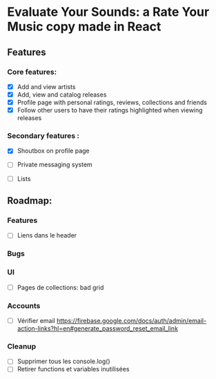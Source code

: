 # Evaluate Your Sounds: a Rate Your Music copy made in React

## Features
### Core features:
- [X] Add and view artists
- [X] Add, view and catalog releases
- [X] Profile page with personal ratings, reviews, collections and friends
- [X] Follow other users to have their ratings highlighted when viewing releases

### Secondary features :
- [X] Shoutbox on profile page
- [ ] Private messaging system
- [ ] Lists


## Roadmap:
### Features
- [ ] Liens dans le header

### Bugs

### UI
- [ ] Pages de collections: bad grid

### Accounts
- [ ] Vérifier email https://firebase.google.com/docs/auth/admin/email-action-links?hl=en#generate_password_reset_email_link

### Cleanup
- [ ] Supprimer tous les console.log()
- [ ] Retirer functions et variables inutilisées